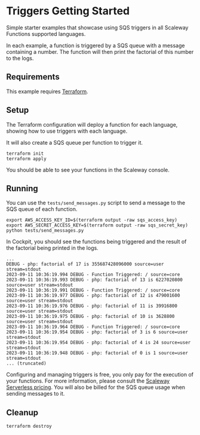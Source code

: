 # Triggers Getting Started

Simple starter examples that showcase using SQS triggers in all Scaleway Functions supported languages.

In each example, a function is triggered by a SQS queue with a message containing a number. The function will then print the factorial of this number to the logs.

## Requirements

This example requires [Terraform](https://www.scaleway.com/en/docs/tutorials/terraform-quickstart/).

## Setup

The Terraform configuration will deploy a function for each language, showing how to use triggers with each language.

It will also create a SQS queue per function to trigger it.

```console
terraform init
terraform apply
```

You should be able to see your functions in the Scaleway console.

## Running

You can use the `tests/send_messages.py` script to send a message to the SQS queue of each function.

```console
export AWS_ACCESS_KEY_ID=$(terraform output -raw sqs_access_key)
export AWS_SECRET_ACCESS_KEY=$(terraform output -raw sqs_secret_key)
python tests/send_messages.py
```

In Cockpit, you should see the functions being triggered and the result of the factorial being printed in the logs.

```console
...
DEBUG - php: factorial of 17 is 355687428096000 source=user stream=stdout  
2023-09-11 10:36:19.994 DEBUG - Function Triggered: / source=core
2023-09-11 10:36:19.993 DEBUG - php: factorial of 13 is 6227020800 source=user stream=stdout
2023-09-11 10:36:19.991 DEBUG - Function Triggered: / source=core
2023-09-11 10:36:19.977 DEBUG - php: factorial of 12 is 479001600 source=user stream=stdout
2023-09-11 10:36:19.976 DEBUG - php: factorial of 11 is 39916800 source=user stream=stdout
2023-09-11 10:36:19.975 DEBUG - php: factorial of 10 is 3628800 source=user stream=stdout
2023-09-11 10:36:19.964 DEBUG - Function Triggered: / source=core
2023-09-11 10:36:19.954 DEBUG - php: factorial of 3 is 6 source=user stream=stdout
2023-09-11 10:36:19.954 DEBUG - php: factorial of 4 is 24 source=user stream=stdout
2023-09-11 10:36:19.948 DEBUG - php: factorial of 0 is 1 source=user stream=stdout
... (truncated)
```

Configuring and managing triggers is free, you only pay for the execution of your functions. For more information, please consult the [Scaleway Serverless pricing](https://www.scaleway.com/en/pricing/?tags=serverless). You will also be billed for the SQS queue usage when sending messages to it.

## Cleanup

```console
terraform destroy
```
